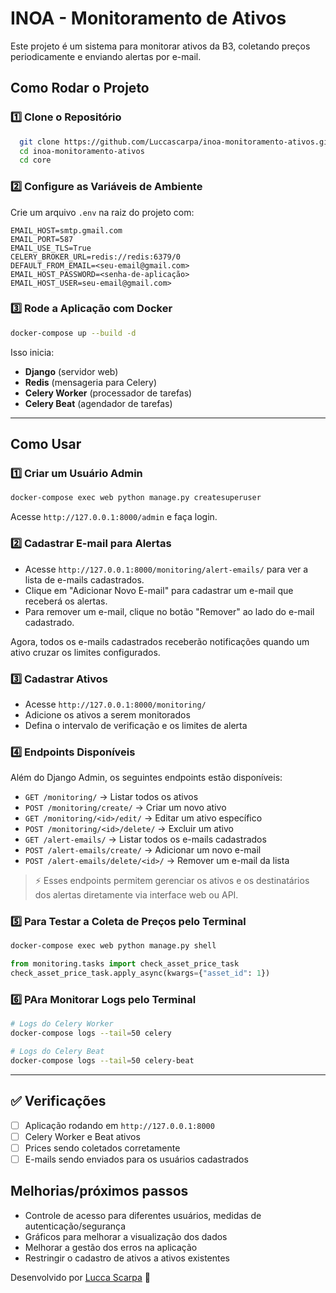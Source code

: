 # INOA - Monitoramento de Ativos

Este projeto é um sistema para monitorar ativos da B3, coletando preços periodicamente e enviando alertas por e-mail.

## Como Rodar o Projeto

### **1️⃣ Clone o Repositório**

```bash
  git clone https://github.com/Luccascarpa/inoa-monitoramento-ativos.git
  cd inoa-monitoramento-ativos
  cd core
```

### **2️⃣ Configure as Variáveis de Ambiente**

Crie um arquivo `.env` na raiz do projeto com:

```env
EMAIL_HOST=smtp.gmail.com
EMAIL_PORT=587
EMAIL_USE_TLS=True
CELERY_BROKER_URL=redis://redis:6379/0
DEFAULT_FROM_EMAIL=<seu-email@gmail.com>
EMAIL_HOST_PASSWORD=<senha-de-aplicação>
EMAIL_HOST_USER=seu-email@gmail.com>
```

### **3️⃣ Rode a Aplicação com Docker**

```bash
docker-compose up --build -d
```

Isso inicia:

- **Django** (servidor web)
- **Redis** (mensageria para Celery)
- **Celery Worker** (processador de tarefas)
- **Celery Beat** (agendador de tarefas)

---

## Como Usar

### **1️⃣ Criar um Usuário Admin**

```bash
docker-compose exec web python manage.py createsuperuser
```

Acesse `http://127.0.0.1:8000/admin` e faça login.

### **2️⃣ Cadastrar E-mail para Alertas**
- Acesse `http://127.0.0.1:8000/monitoring/alert-emails/` para ver a lista de e-mails cadastrados.
- Clique em "Adicionar Novo E-mail" para cadastrar um e-mail que receberá os alertas.
- Para remover um e-mail, clique no botão "Remover" ao lado do e-mail cadastrado.

Agora, todos os e-mails cadastrados receberão notificações quando um ativo cruzar os limites configurados.

### **3️⃣ Cadastrar Ativos**
- Acesse `http://127.0.0.1:8000/monitoring/`
- Adicione os ativos a serem monitorados
- Defina o intervalo de verificação e os limites de alerta

### **4️⃣ Endpoints Disponíveis**
Além do Django Admin, os seguintes endpoints estão disponíveis:

- `GET /monitoring/` → Listar todos os ativos
- `POST /monitoring/create/` → Criar um novo ativo
- `GET /monitoring/<id>/edit/` → Editar um ativo específico
- `POST /monitoring/<id>/delete/` → Excluir um ativo
- `GET /alert-emails/` → Listar todos os e-mails cadastrados
- `POST /alert-emails/create/` → Adicionar um novo e-mail
- `POST /alert-emails/delete/<id>/` → Remover um e-mail da lista

> ⚡ Esses endpoints permitem gerenciar os ativos e os destinatários dos alertas diretamente via interface web ou API.

### **5️⃣ Para Testar a Coleta de Preços pelo Terminal**

```bash
docker-compose exec web python manage.py shell
```

```python
from monitoring.tasks import check_asset_price_task
check_asset_price_task.apply_async(kwargs={"asset_id": 1})
```

### **6️⃣ PAra Monitorar Logs pelo Terminal** 

```bash
# Logs do Celery Worker
docker-compose logs --tail=50 celery

# Logs do Celery Beat
docker-compose logs --tail=50 celery-beat
```

---

## ✅ Verificações

- [ ] Aplicação rodando em `http://127.0.0.1:8000`
- [ ] Celery Worker e Beat ativos
- [ ] Prices sendo coletados corretamente
- [ ] E-mails sendo enviados para os usuários cadastrados

## Melhorias/próximos passos
- Controle de acesso para diferentes usuários, medidas de autenticação/segurança
- Gráficos para melhorar a visualização dos dados
- Melhorar a gestão dos erros na aplicação
- Restringir o cadastro de ativos a ativos existentes

Desenvolvido por [Lucca Scarpa](https://github.com/Luccascarpa) 🚀

